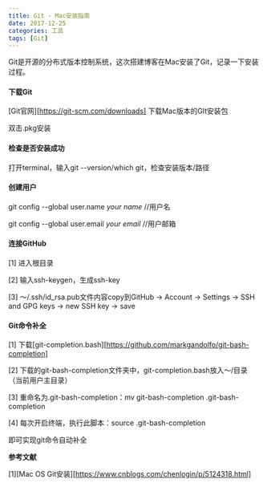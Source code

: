 ```yaml
---
title: Git - Mac安装指南
date: 2017-12-25
categories: 工具
tags: [Git]
---
```






Git是开源的分布式版本控制系统，这次搭建博客在Mac安装了Git，记录一下安装过程。

#### 下载Git

[Git官网][https://git-scm.com/downloads] 下载Mac版本的GIt安装包

双击.pkg安装



<!-- more -->



#### 检查是否安装成功

打开terminal，输入git \-\-version/which git，检查安装版本/路径



#### 创建用户

git config \-\-global user.name *your name*    //用户名

git config \-\-global user.email *your email*    //用户邮箱



#### 连接GitHub

[1] 进入根目录

[2] 输入ssh-keygen，生成ssh-key

[3] ～/.ssh/id_rsa.pub文件内容copy到GitHub -> Account -> Settings -> SSH and GPG keys -> new SSH key -> save



#### Git命令补全

[1] 下载[git-completion.bash][https://github.com/markgandolfo/git-bash-completion]

[2] 下载的git-bash-completion文件夹中，git-completion.bash放入～/目录（当前用户主目录）

[3] 重命名为.git-bash-completion：mv git-bash-completion .git-bash-completion

[4] 每次开启终端，执行此脚本：source .git-bash-completion

即可实现git命令自动补全



**参考文献**

\[1][Mac OS Git安装][https://www.cnblogs.com/chenlogin/p/5124318.html]